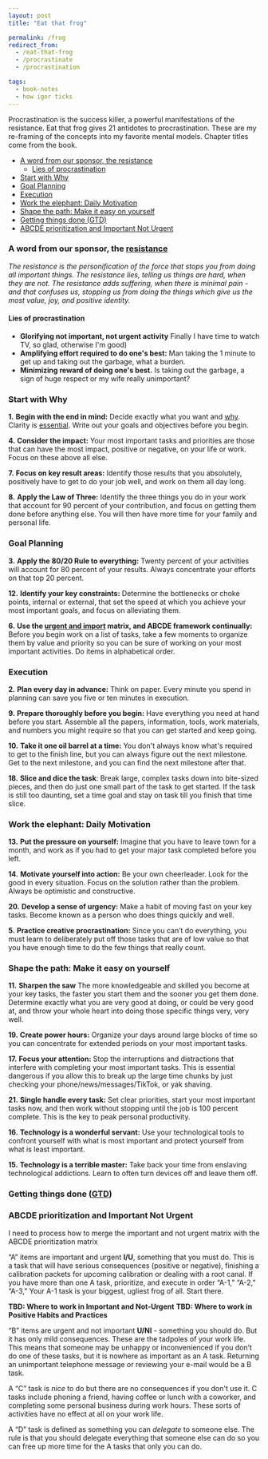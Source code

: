 ```yaml
---
layout: post
title: "Eat that frog"

permalink: /frog
redirect_from:
  - /eat-that-frog
  - /procrastinate
  - /procrastination

tags:
  - book-notes
  - how igor ticks
---
```


Procrastination is the success killer, a powerful manifestations of the resistance. Eat that frog gives 21 antidotes to procrastination. These are my re-framing of the concepts into my favorite mental models. Chapter titles come from the book.

<!-- prettier-ignore-start -->

<!-- vim-markdown-toc GFM -->

- [A word from our sponsor, the resistance](#a-word-from-our-sponsor-the-resistance)
    - [Lies of procrastination](#lies-of-procrastination)
- [Start with Why](#start-with-why)
- [Goal Planning](#goal-planning)
- [Execution](#execution)
- [Work the elephant: Daily Motivation](#work-the-elephant-daily-motivation)
- [Shape the path: Make it easy on yourself](#shape-the-path-make-it-easy-on-yourself)
- [Getting things done (GTD)](#getting-things-done-gtd)
- [ABCDE prioritization and Important Not Urgent](#abcde-prioritization-and-important-not-urgent)

<!-- vim-markdown-toc -->
<!-- prettier-ignore-end -->

### A word from our sponsor, the [resistance](/resistance)

_The resistance is the personification of the force that stops you from doing all important things. The resistance lies, telling us things are hard, when they are not. The resistance adds suffering, when there is minimal pain - and that confuses us, stopping us from doing the things which give us the most value, joy, and positive identity._

#### Lies of procrastination

- **Glorifying not important, not urgent activity** Finally I have time to watch TV, so glad, otherwise I'm good)
- **Amplifying effort required to do one's best:** Man taking the 1 minute to get up and taking out the garbage, what a burden.
- **Minimizing reward of doing one's best.** Is taking out the garbage, a sign of huge respect or my wife really unimportant?

### Start with Why

**1.** **Begin with the end in mind:** Decide exactly what you want and [why](/eulogy). Clarity is [essential](/essential). Write out your goals and objectives before you begin.

**4.** **Consider the impact:** Your most important tasks and priorities are those that can have the most impact, positive or negative, on your life or work. Focus on these above all else.

**7.** **Focus on key result areas:** Identify those results that you absolutely, positively have to get to do your job well, and work on them all day long.

**8.** **Apply the Law of Three:** Identify the three things you do in your work that account for 90 percent of your contribution, and focus on getting them done before anything else. You will then have more time for your family and personal life.

### Goal Planning

**3.** **Apply the 80/20 Rule to everything:** Twenty percent of your activities will account for 80 percent of your results. Always concentrate your efforts on that top 20 percent.

**12.** **Identify your key constraints:** Determine the bottlenecks or choke points, internal or external, that set the speed at which you achieve your most important goals, and focus on alleviating them.

**6.** **Use the [urgent and import](/first-things-first) matrix, and ABCDE framework continually:** Before you begin work on a list of tasks, take a few moments to organize them by value and priority so you can be sure of working on your most important activities. Do items in alphabetical order.

### Execution

**2.** **Plan every day in advance:** Think on paper. Every minute you spend in planning can save you five or ten minutes in execution.

**9.** **Prepare thoroughly before you begin:** Have everything you need at hand before you start. Assemble all the papers, information, tools, work materials, and numbers you might require so that you can get started and keep going.

**10.** **Take it one oil barrel at a time:** You don't always know what's required to get to the finish line, but you can always figure out the next milestone. Get to the next milestone, and you can find the next milestone after that.

**18.** **Slice and dice the task**: Break large, complex tasks down into bite-sized pieces, and then do just one small part of the task to get started. If the task is still too daunting, set a time goal and stay on task till you finish that time slice.

### Work the elephant: Daily Motivation

**13.** **Put the pressure on yourself:** Imagine that you have to leave town for a month, and work as if you had to get your major task completed before you left.

**14.** **Motivate yourself into action:** Be your own cheerleader. Look for the good in every situation. Focus on the solution rather than the problem. Always be optimistic and constructive.

**20.** **Develop a sense of urgency:** Make a habit of moving fast on your key tasks. Become known as a person who does things quickly and well.

**5.** **Practice creative procrastination:** Since you can’t do everything, you must learn to deliberately put off those tasks that are of low value so that you have enough time to do the few things that really count.

### Shape the path: Make it easy on yourself

**11.** **Sharpen the saw** The more knowledgeable and skilled you become at your key tasks, the faster you start them and the sooner you get them done. Determine exactly what you are very good at doing, or could be very good at, and throw your whole heart into doing those specific things very, very well.

**19.** **Create power hours:** Organize your days around large blocks of time so you can concentrate for extended periods on your most important tasks.

**17.** **Focus your attention:** Stop the interruptions and distractions that interfere with completing your most important tasks. This is essential dangerous if you allow this to break up the large time chunks by just checking your phone/news/messages/TikTok, or yak shaving.

**21.** **Single handle every task:** Set clear priorities, start your most important tasks now, and then work without stopping until the job is 100 percent complete. This is the key to peak personal productivity.

**16.** **Technology is a wonderful servant:** Use your technological tools to confront yourself with what is most important and protect yourself from what is least important.

**15.** **Technology is a terrible master:** Take back your time from enslaving technological addictions. Learn to often turn devices off and leave them off.

### Getting things done ([GTD](/gtd))

### ABCDE prioritization and Important Not Urgent

I need to process how to merge the important and not urgent matrix with the ABCDE prioritization matrix

“A” items are important and urgent **I/U**, something that you must do. This is a task that will have serious consequences (positive or negative), finishing a calibration packets for upcoming calibration or dealing with a root canal. If you have more than one A task, prioritize, and execute in order “A-1,” “A-2,” “A-3,” Your A-1 task is your biggest, ugliest frog of all. Start there.

**TBD: Where to work in Important and Not-Urgent**
**TBD: Where to work in Positive Habits and Practices**

“B” items are urgent and not important **U/NI** - something you should do. But it has only mild consequences. These are the tadpoles of your work life. This means that someone may be unhappy or inconvenienced if you don’t do one of these tasks, but it is nowhere as important as an A task. Returning an unimportant telephone message or reviewing your e-mail would be a B task.

A “C” task is _nice_ to do but there are no consequences if you don't use it. C tasks include phoning a friend, having coffee or lunch with a coworker, and completing some personal business during work hours. These sorts of activities have no effect at all on your work life.

A “D” task is defined as something you can _delegate_ to someone else. The rule is that you should delegate everything that someone else can do so you can free up more time for the A tasks that only you can do.
